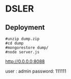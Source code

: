 # DSLER

Deployment
----------

```shell
#unzip dump.zip
#cd dump
#mongorestore dump/
#node server.js
```

http://0.0.0.0:8088

user    : admin
password: 111111


